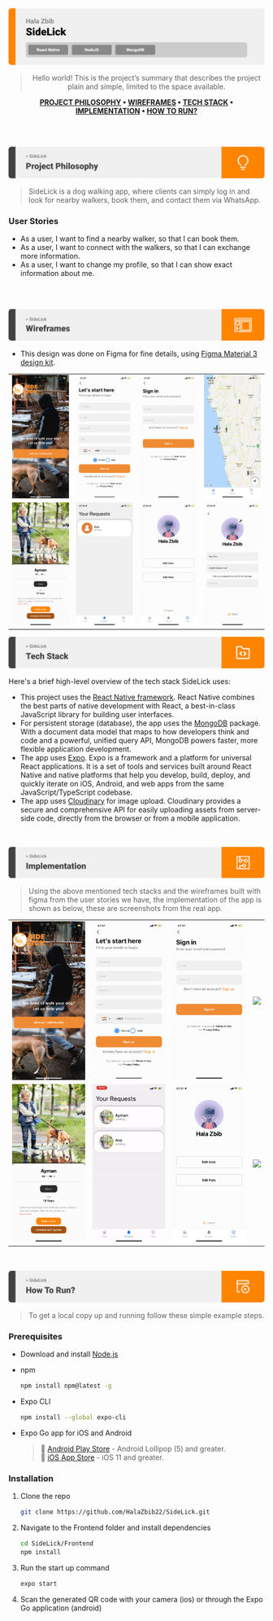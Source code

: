 <img src="./assets/ReadMeImages/title1.svg"/>

<div align="center">

> Hello world! This is the project’s summary that describes the project plain and simple, limited to the space available.

**[PROJECT PHILOSOPHY](#project-philosophy) • [WIREFRAMES](#wireframes) • [TECH STACK](#tech-stack) • [IMPLEMENTATION](#implementation) • [HOW TO RUN?](#how-to-run)**

</div>

<br><br>

<img src="./assets/ReadMeImages/title2.svg" id="project-philosophy"/>

> SideLick is a dog walking app, where clients can simply log in and look for nearby walkers, book them, and contact them via WhatsApp.

### User Stories

- As a user, I want to find a nearby walker, so that I can book them.
- As a user, I want to connect with the walkers, so that I can exchange more information.
- As a user, I want to change my profile, so that I can show exact information about me.

<br><br>

<img src="./assets/ReadMeImages/title3.svg" id="wireframes"/>

- This design was done on Figma for fine details, using [Figma Material 3 design kit](https://www.figma.com/file/O6uRHx7eLmnOKAyFAnETmA/Final-Project?node-id=0%3A1).

<table>
  <tr>
    <td><img src="./assets/ReadMeImages/page1.png" /></td>
    <td><img src="./assets/ReadMeImages/page2.png"/></td>
    <td><img src="./assets/ReadMeImages/page3.png"/></td>
    <td><img src="./assets/ReadMeImages/page4.png"/></td>
  </tr>
  <tr>
    <td><img src="./assets/ReadMeImages/page4a.png" /></td>
    <td><img src="./assets/ReadMeImages/page5.png"/></td>
    <td><img src="./assets/ReadMeImages/page6.png"/></td>
    <td><img src="./assets/ReadMeImages/page6a.png"/></td>
  </tr>
</table>

<img src="./assets/ReadMeImages/title4.svg" id="tech-stack"/>

Here's a brief high-level overview of the tech stack SideLick uses:

- This project uses the [React Native framework](https://reactnative.dev/). React Native combines the best parts of native development with React, a best-in-class JavaScript library for building user interfaces.
- For persistent storage (database), the app uses the [MongoDB](https://www.mongodb.com/) package. With a document data model that maps to how developers think and code and a powerful, unified query API, MongoDB powers faster, more flexible application development.
- The app uses [Expo](https://docs.expo.dev/). Expo is a framework and a platform for universal React applications. It is a set of tools and services built around React Native and native platforms that help you develop, build, deploy, and quickly iterate on iOS, Android, and web apps from the same JavaScript/TypeScript codebase.
- The app uses [Cloudinary](https://cloudinary.com/documentation) for image upload. Cloudinary provides a secure and comprehensive API for easily uploading assets from server-side code, directly from the browser or from a mobile application.

<br><br>
<img src="./assets/ReadMeImages/title5.svg" id="implementation"/>

> Using the above mentioned tech stacks and the wireframes built with figma from the user stories we have, the implementation of the app is shown as below, these are screenshots from the real app.

<table>
  <tr>
    <td><img src="./assets/ReadMeImages/page1.png" /></td>
    <td><img src="./assets/ReadMeImages/page2.png"/></td>
    <td><img src="./assets/ReadMeImages/page3.png"/></td>
    <td><img src="./assets/ReadMeImages/map.gif"/></td>
  </tr>
  <tr>
    <td><img src="./assets/ReadMeImages/page4a.png" /></td>
    <td><img src="./assets/ReadMeImages/requests.gif"/></td>
    <td><img src="./assets/ReadMeImages/page6.png"/></td>
    <td><img src="./assets/ReadMeImages/editProfile.gif"/></td>
  </tr>
</table>

<br><br>
<img src="./assets/ReadMeImages/title6.svg" id="how-to-run"/>

> To get a local copy up and running follow these simple example steps.

### Prerequisites

* Download and install [Node.js](https://nodejs.org/en/)

* npm
  ```sh
  npm install npm@latest -g
  ```
* Expo CLI
  ```sh
  npm install --global expo-cli
  ```
* Expo Go app for iOS and Android  

  > 🤖 [Android Play Store](https://play.google.com/store/apps/details?id=host.exp.exponent) - Android Lollipop (5) and greater.  
  > 🍎 [iOS App Store](https://apps.apple.com/app/expo-go/id982107779) - iOS 11 and greater.

### Installation

1. Clone the repo
   ```sh
   git clone https://github.com/HalaZbib22/SideLick.git
   ```
2. Navigate to the Frontend folder and install dependencies
   ```sh
   cd SideLick/Frontend
   npm install
   ```
3. Run the start up command
   ```sh
   expo start
   ```
4. Scan the generated QR code with your camera (ios) or through the Expo Go application (android)









